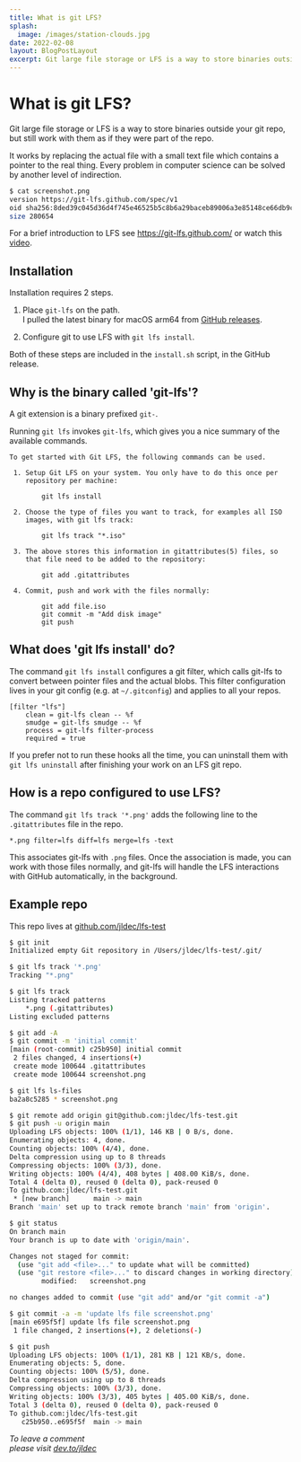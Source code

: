 ```yaml
---
title: What is git LFS?
splash:
  image: /images/station-clouds.jpg
date: 2022-02-08
layout: BlogPostLayout
excerpt: Git large file storage or LFS is a way to store binaries outside your git repo, but still work with them as if they were part of the repo.
---
```


# What is git LFS?

Git large file storage or LFS is a way to store binaries outside your git repo, but still work with them as if they were part of the repo.

It works by replacing the actual file with a small text file which contains a pointer to the real thing. Every problem in computer science can be solved by another level of indirection.

```sh
$ cat screenshot.png 
version https://git-lfs.github.com/spec/v1
oid sha256:8ded39c045d36d4f745e46525b5c8b6a29baceb89006a3e85148ce66db9c187d
size 280654
```

For a brief introduction to LFS see https://git-lfs.github.com/ or watch this [video](https://www.youtube.com/watch?v=uLR1RNqJ1Mw).

## Installation
Installation requires 2 steps.

1. Place `git-lfs` on the path.  
   I pulled the latest binary for macOS arm64 from [GitHub releases](https://github.com/git-lfs/git-lfs/releases).

2. Configure git to use LFS with `git lfs install`.

Both of these steps are included in the `install.sh` script, in the GitHub release.

## Why is the binary called 'git-lfs'?
A git extension is a binary prefixed `git-`.

Running `git lfs` invokes `git-lfs`, which gives you a nice summary of the available commands.

```
To get started with Git LFS, the following commands can be used.

 1. Setup Git LFS on your system. You only have to do this once per
    repository per machine:

        git lfs install

 2. Choose the type of files you want to track, for examples all ISO
    images, with git lfs track:

        git lfs track "*.iso"

 3. The above stores this information in gitattributes(5) files, so
    that file need to be added to the repository:

        git add .gitattributes

 4. Commit, push and work with the files normally:

        git add file.iso
        git commit -m "Add disk image"
        git push
```

## What does 'git lfs install' do?
The command `git lfs install` configures a git filter, which calls git-lfs to convert between pointer files and the actual blobs.
This filter configuration lives in your git config (e.g. at `~/.gitconfig`) and applies to all your repos.

```.gitconfig
[filter "lfs"]
	clean = git-lfs clean -- %f
	smudge = git-lfs smudge -- %f
	process = git-lfs filter-process
	required = true
```

If you prefer not to run these hooks all the time, you can uninstall them with `git lfs uninstall` after finishing your work on an LFS git repo.

## How is a repo configured to use LFS?
The command `git lfs track '*.png'` adds the following line to the `.gitattributes` file in the repo.

```.gitattributes
*.png filter=lfs diff=lfs merge=lfs -text
```

This associates git-lfs with `.png` files.
Once the association is made, you can work with those files normally, and git-lfs will handle the LFS interactions with GitHub automatically, in the background.

## Example repo
This repo lives at [github.com/jldec/lfs-test](https://github.com/jldec/lfs-test)

```sh
$ git init
Initialized empty Git repository in /Users/jldec/lfs-test/.git/

$ git lfs track '*.png'
Tracking "*.png"

$ git lfs track
Listing tracked patterns
    *.png (.gitattributes)
Listing excluded patterns

$ git add -A
$ git commit -m 'initial commit'
[main (root-commit) c25b950] initial commit
 2 files changed, 4 insertions(+)
 create mode 100644 .gitattributes
 create mode 100644 screenshot.png

$ git lfs ls-files
ba2a8c5285 * screenshot.png

$ git remote add origin git@github.com:jldec/lfs-test.git
$ git push -u origin main
Uploading LFS objects: 100% (1/1), 146 KB | 0 B/s, done.
Enumerating objects: 4, done.
Counting objects: 100% (4/4), done.
Delta compression using up to 8 threads
Compressing objects: 100% (3/3), done.
Writing objects: 100% (4/4), 408 bytes | 408.00 KiB/s, done.
Total 4 (delta 0), reused 0 (delta 0), pack-reused 0
To github.com:jldec/lfs-test.git
 * [new branch]      main -> main
Branch 'main' set up to track remote branch 'main' from 'origin'.

$ git status
On branch main
Your branch is up to date with 'origin/main'.

Changes not staged for commit:
  (use "git add <file>..." to update what will be committed)
  (use "git restore <file>..." to discard changes in working directory)
        modified:   screenshot.png

no changes added to commit (use "git add" and/or "git commit -a")

$ git commit -a -m 'update lfs file screenshot.png'
[main e695f5f] update lfs file screenshot.png
 1 file changed, 2 insertions(+), 2 deletions(-)

$ git push
Uploading LFS objects: 100% (1/1), 281 KB | 121 KB/s, done.
Enumerating objects: 5, done.
Counting objects: 100% (5/5), done.
Delta compression using up to 8 threads
Compressing objects: 100% (3/3), done.
Writing objects: 100% (3/3), 405 bytes | 405.00 KiB/s, done.
Total 3 (delta 0), reused 0 (delta 0), pack-reused 0
To github.com:jldec/lfs-test.git
   c25b950..e695f5f  main -> main
```

_To leave a comment  
please visit [dev.to/jldec](https://dev.to/jldec/what-is-git-lfs-28db)_


